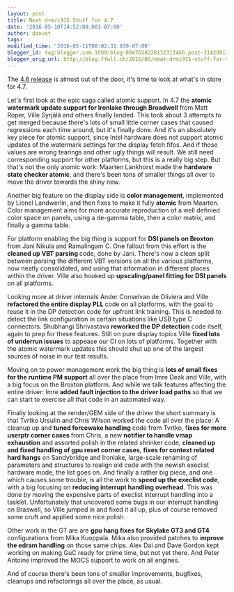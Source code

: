 ```yaml
---
layout: post
title: Neat drm/i915 Stuff for 4.7
date: '2016-05-10T14:52:00.001-07:00'
author: danvet
tags: 
modified_time: '2016-05-11T08:02:31.939-07:00'
blogger_id: tag:blogger.com,1999:blog-8047628228132312466.post-3142001204592303032
blogger_orig_url: http://blog.ffwll.ch/2016/05/neat-drmi915-stuff-for-47.html
---
```


The [4.6 release](/2016/03/neat-drmi915-stuff-for-46.html)
is almost out of the door, it's time to look at what's in store for 4.7.

<!--more-->

Let's first look at the epic saga called atomic support. In 4.7 the <b>atomic watermark update support for Ironlake through Broadwell</b> from Matt Roper, Ville Syrjälä and others finally landed. This took about 3 attempts to get merged because there's lots of small little corner cases that caused regressions each time around, but it's finally done. And it's an absolutely key piece for atomic support, since Intel hardware does not support atomic updates of the watermark settings for the display fetch fifos. And if those values are wrong tearings and other ugly things will result. We still need corresponding support for other platforms, but this is a really big step. But that's not the only atomic work: Maarten Lankhorst made the <b>hardware state checker atomic</b>, and there's been tons of smaller things all over to move the driver towards the shiny new.



Another big feature on the display side is <b>color management</b>, implemented by Lionel Landwerlin, and then fixes to make it fully <b>atomic</b> from Maarten. Color management aims for more accurate reproduction of a well definied color space on panels, using a de-gamma table, then a color matrix, and finally a gamma table.



For platform enabling the big thing is support for <b>DSI panels on Broxton</b> from Jani Nikula and Ramalingam C. One fallout from this effort is the <b>cleaned up VBT parsing </b>code, done by Jani. There's now a clean split between parsing the different VBT versions on all the various platforms, now neatly consolidated, and using that information in different places within the driver. Ville also hooked up <b>upscaling/panel fitting for DSI panels</b> on all platforms.



Looking more at driver internals Ander Conselvan de Oliviera<b> </b>and Ville <b>refactored the entire display PLL </b>code on all platforms, with the goal to reuse it in the DP detection code for upfront link training. This is needed to detect the link configuration in certain situations like USB type C connectors. Shubhangi Shrivastava <b>reworked the DP detection</b> code itself, again to prep for these features. Still on pure display topics Ville <b>fixed lots of underrun issues</b> to appease our CI on lots of platforms. Together with the atomic watermark updates this should shut up one of the largest sources of noise in our test results.



Moving on to power management work the big thing is <b>lots of small fixes for the runtime PM support</b> all over the place from Imre Deak and Ville, with a big focus on the Broxton platform. And while we talk features affecting the entire driver: Imre<b> added fault injection to the driver load paths</b> so that we can start to exercise all that code in an automated way.



Finally looking at the render/GEM side of the driver the short summary is that Tvrtko Ursulin and Chris Wilson worked the code all over the place: A cleanup up and <b>tuned forcewake handling </b>code from Tvrtko, f<b>ixes for more userptr corner cases </b>from Chris, a new <b>notifier to handle vmap exhaustion</b> and assorted polish in the related shrinker code, <b>cleaned up and fixed handling of gpu reset corner cases</b>, <b>fixes for context related hard hangs</b> on Sandybridge and Ironlake, large-scale renaming of parameters and structures to realign old code with the newish execlist hardware mode, the list goes on. And finally a rather big piece, and one which causes some trouble, is all the work to <b>speed up the execlist code</b>, with a big focusing on <b>reducing interrupt handling overhead</b>. This was done by moving the expensive parts of execlist interrupt handling into a tasklet. Unfortunately that uncovered some bugs in our interrupt handling on Braswell, so Ville jumped in and fixed it all up, plus of course removed some cruft and applied some nice polish.



Other work in the GT are are <b>gpu hang fixes for Skylake GT3 and GT4</b> configurations from Mika Kuoppala. Mika also provided patches to i<b>mprove the edram handling</b> on those same chips. Alex Dai and Dave Gordon kept working on making GuC ready for prime time, but not yet there. And Peter Antoine improved the MOCS support to work on all engines.



And of course there's been tons of smaller improvements, bugfixes, cleanups and refactorings all over the place, as usual.
